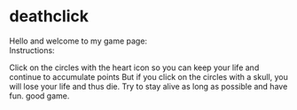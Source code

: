 # deathclick
Hello and welcome to my game page:  
Instructions:  

Click on the circles with the heart icon so you can keep your life and continue to accumulate points
But if you click on the circles with a skull, you will lose your life and thus die.
Try to stay alive as long as possible and have fun.  good game.
